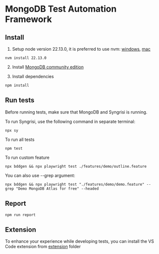 # MongoDB Test Automation Framework

## Install

1. Setup node version 22.13.0, it is preferred to use nvm: [windows](https://github.com/coreybutler/nvm-windows), [mac](https://github.com/nvm-sh/nvm)

```shell
nvm install 22.13.0
```
2. Install [MongoDB community edition](https://www.mongodb.com/docs/manual/administration/install-community/)

3. Install dependencies

```shell
npm install
```

## Run tests

Before running tests, make sure that MongoDB and Syngrisi is running.

To run Syngrisi, use the following command in separate terminal:

```shell
npx sy
```

To run all tests
```shell
npm test
```

To run custom feature
```shell
npx bddgen && npx playwright test ./features/demo/outline.feature 
```

You can also use --grep argument:
```shell
npx bddgen && npx playwright test "./features/demo/demo.feature" --grep "Demo MongoDB Atlas for free" --headed
```

## Report

```shell
npm run report
```

## Extension

To enhance your experience while developing tests, you can install the VS Code extension from [extension](./extension) folder


